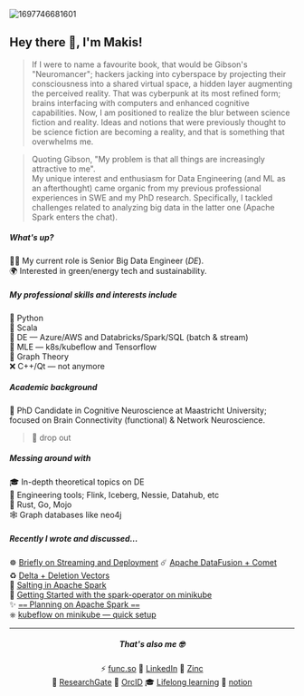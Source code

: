 <!--
<div align="center">
<img src="https://user-images.githubusercontent.com/99727/190627387-f4197eb7-565f-4adf-9fd1-8f67649ce839.png" alt="drawing" width="150" alt="create with Stability Diffusion"/>
</div>
-->

![1697746681601](https://github.com/user-attachments/assets/805286d7-0c21-439f-acc5-dbf3cad166d8)

## Hey there 👋, I'm Makis!

> If I were to name a favourite book, that would be Gibson's "Neuromancer"; hackers jacking into cyberspace by projecting their consciousness into a shared virtual space, a hidden layer augmenting the perceived reality. That was cyberpunk at its most refined form; brains interfacing with computers and enhanced cognitive capabilities. Now, I am positioned to realize the blur between science fiction and reality. Ideas and notions that were previously thought to be science fiction are becoming a reality, and that is something that overwhelms me.

> Quoting Gibson, "My problem is that all things are increasingly attractive to me". <br/>
> My unique interest and enthusiasm for Data Engineering (and ML as an afterthought) came organic from my previous professional experiences in SWE and my PhD research. Specifically, I tackled challenges related to analyzing big data in the latter one (Apache Spark enters the chat).

##### What's up?
👨‍💻 My current role is Senior Big Data Engineer (*DE*). <br />
🌍 Interested in green/energy tech and sustainability.

##### My professional skills and interests include
🐍 Python <br />
🚀 Scala <br />
🌊 DE — Azure/AWS and Databricks/Spark/SQL (batch & stream) <br />
🤖 MLE — k8s/kubeflow and Tensorflow <br />
🎯 Graph Theory <br />
❌ C++/Qt — not anymore

##### Academic background
🧠 PhD Candidate in Cognitive Neuroscience at Maastricht University; focused on Brain Connectivity (functional) & Network Neuroscience.
> 💁 drop out

##### Messing around with
🎓 In-depth theoretical topics on DE<br />
🧊 Engineering tools; Flink, Iceberg, Nessie, Datahub, etc<br />
🦀 Rust, Go, Mojo<br />
🕸️ Graph databases like neo4j<br />

##### Recently I wrote and discussed...
☸️ [Briefly on Streaming and Deployment](https://makism.notion.site/Briefly-on-Streaming-and-Deployment-2e3bce9d20ba4c4cae81c32aa3d6b140?pvs=74)
☄️ [Apache DataFusion + Comet](https://makism.notion.site/Apache-DataFusion-Comet-13315bfb0437800c9ac9f9f7ca6baf6f?pvs=73)<br />
♻️ [Delta + Deletion Vectors](https://makism.notion.site/Delta-Deletion-Vectors-74c3d87edfbd48aa893521fa11bb2a1e?pvs=73)<br />
🧂 [Salting in Apache Spark](https://www.notion.so/makism/Salting-in-Apache-Spark-f5470f4789c04197bb9c2ec8850e7f63) <br/>
🤖 [Getting Started with the spark-operator on minikube](https://www.notion.so/makism/Getting-Started-with-the-spark-operator-on-minikube-ed49462128704f6aa25d021c74f8f4ae) <br/>
✨ [⩵ Planning on Apache Spark ⩵](https://www.notion.so/makism/Planning-on-Apache-Spark-96466680b1544a158e9fcec0f5e63d87) <br/>
⎈ [kubeflow on minikube — quick setup](https://www.notion.so/makism/kubeflow-on-minikube-quick-setup-7390a0bf48d04f64ac83a75368f31bff)

---

<div align="center">

##### That's also me 🤓
  
⚡ [func.so](https://func.so) 
💬 [LinkedIn](https://www.linkedin.com/in/makism/)
🐙 [Zinc](https://app.zincwork.com/user/makism) <br/>
🌱 [ResearchGate](https://researchgate.net/profile/Avraam_Marimpis)
🔭 [OrcID](https://orcid.org/0000-0003-1551-9940) 
🎓 [Lifelong learning](https://github.com/makism/lifelong-learning)
📓 [notion](https://www.notion.so/makism/index-html-ab0ec8a04b4841d48443a1b60bd40b02)

</div>
